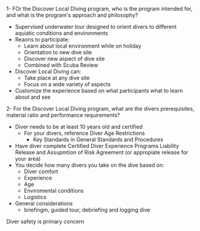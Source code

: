 1- FOr the Discover Local DIving program, who is the program intended for, and what is the program's approach and philosophy?

- Supervised underwater tour designed to orient divers to different aquiatic conditions and environments
- Reaons to participate:
    - Learn about local environment while on holiday
    - Orientation to new dive site
    - Discover new aspect of dive site
    - Combined with Scuba Review
- Discover Local Diving can:
    - Take place at any dive site
    - Focus on a wide variety of aspects
- Customize the experience based on what participants what to learn about and see

2- For the Discover Local Diving program, what are the divers prerequisites, material ratio and performance requirements?

- Diver needs to be at least 10 years old and certified
    - For your divers, reference Diver Age Restrictions 
        - Key Standards in General Standards and Procedures
- Have diver complete Certified Diver Experience Programs Liability Release and Assupmtion of Risk Agreement (or appropiate release for your area)
- You decide how many divers you take on the dive based on:
    - Diver comfort 
    - Experience
    - Age
    - Enviromental conditions
    - Logistics
- General considerations
    - briefingm, guided tour, debriefing and logging dive

Diver safety is primary concern
